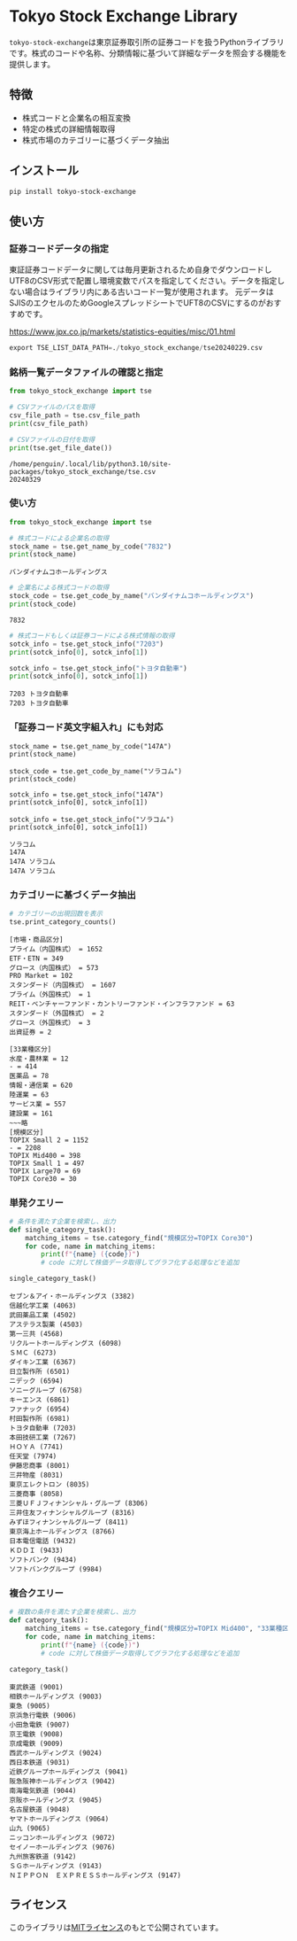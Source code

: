 # Tokyo Stock Exchange Library

`tokyo-stock-exchange`は東京証券取引所の証券コードを扱うPythonライブラリです。株式のコードや名称、分類情報に基づいて詳細なデータを照会する機能を提供します。

## 特徴

- 株式コードと企業名の相互変換
- 特定の株式の詳細情報取得
- 株式市場のカテゴリーに基づくデータ抽出

## インストール

```bash
pip install tokyo-stock-exchange
```

## 使い方


### 証券コードデータの指定

東証証券コードデータに関しては毎月更新されるため自身でダウンロードしUTF8のCSV形式で配置し環境変数でパスを指定してください。データを指定しない場合はライブラリ内にある古いコード一覧が使用されます。
元データはSJISのエクセルのためGoogleスプレッドシートでUFT8のCSVにするのがおすすめです。

https://www.jpx.co.jp/markets/statistics-equities/misc/01.html

```python
export TSE_LIST_DATA_PATH=./tokyo_stock_exchange/tse20240229.csv
```



### 銘柄一覧データファイルの確認と指定

```python
from tokyo_stock_exchange import tse

# CSVファイルのパスを取得
csv_file_path = tse.csv_file_path
print(csv_file_path)

# CSVファイルの日付を取得
print(tse.get_file_date())
```



```
/home/penguin/.local/lib/python3.10/site-packages/tokyo_stock_exchange/tse.csv
20240329
```

### 使い方

```python
from tokyo_stock_exchange import tse

# 株式コードによる企業名の取得
stock_name = tse.get_name_by_code("7832")
print(stock_name) 
```

```
バンダイナムコホールディングス
```

```python
# 企業名による株式コードの取得
stock_code = tse.get_code_by_name("バンダイナムコホールディングス")
print(stock_code)
```

```
7832
```

```python
# 株式コードもしくは証券コードによる株式情報の取得
sotck_info = tse.get_stock_info("7203")
print(sotck_info[0], sotck_info[1])

sotck_info = tse.get_stock_info("トヨタ自動車")
print(sotck_info[0], sotck_info[1])
```

```
7203 トヨタ自動車
7203 トヨタ自動車
```

### 「証券コード英文字組入れ」にも対応

```
stock_name = tse.get_name_by_code("147A")
print(stock_name)

stock_code = tse.get_code_by_name("ソラコム")
print(stock_code)

sotck_info = tse.get_stock_info("147A")
print(sotck_info[0], sotck_info[1])

sotck_info = tse.get_stock_info("ソラコム")
print(sotck_info[0], sotck_info[1])
```

```
ソラコム
147A
147A ソラコム
147A ソラコム
```


### カテゴリーに基づくデータ抽出

```python
# カテゴリーの出現回数を表示
tse.print_category_counts()
```

```
[市場・商品区分]
プライム（内国株式） = 1652
ETF・ETN = 349
グロース（内国株式） = 573
PRO Market = 102
スタンダード（内国株式） = 1607
プライム（外国株式） = 1
REIT・ベンチャーファンド・カントリーファンド・インフラファンド = 63
スタンダード（外国株式） = 2
グロース（外国株式） = 3
出資証券 = 2

[33業種区分]
水産・農林業 = 12
- = 414
医薬品 = 78
情報・通信業 = 620
陸運業 = 63
サービス業 = 557
建設業 = 161
~~~略
[規模区分]
TOPIX Small 2 = 1152
- = 2208
TOPIX Mid400 = 398
TOPIX Small 1 = 497
TOPIX Large70 = 69
TOPIX Core30 = 30
```

### 単発クエリー

```python
# 条件を満たす企業を検索し、出力
def single_category_task():
    matching_items = tse.category_find("規模区分=TOPIX Core30")
    for code, name in matching_items:
        print(f"{name} ({code})")
        # code に対して株価データ取得してグラフ化する処理などを追加

single_category_task()
```

```
セブン＆アイ・ホールディングス (3382)
信越化学工業 (4063)
武田薬品工業 (4502)
アステラス製薬 (4503)
第一三共 (4568)
リクルートホールディングス (6098)
ＳＭＣ (6273)
ダイキン工業 (6367)
日立製作所 (6501)
ニデック (6594)
ソニーグループ (6758)
キーエンス (6861)
ファナック (6954)
村田製作所 (6981)
トヨタ自動車 (7203)
本田技研工業 (7267)
ＨＯＹＡ (7741)
任天堂 (7974)
伊藤忠商事 (8001)
三井物産 (8031)
東京エレクトロン (8035)
三菱商事 (8058)
三菱ＵＦＪフィナンシャル・グループ (8306)
三井住友フィナンシャルグループ (8316)
みずほフィナンシャルグループ (8411)
東京海上ホールディングス (8766)
日本電信電話 (9432)
ＫＤＤＩ (9433)
ソフトバンク (9434)
ソフトバンクグループ (9984)
```

### 複合クエリー

```python
# 複数の条件を満たす企業を検索し、出力
def category_task():
    matching_items = tse.category_find("規模区分=TOPIX Mid400", "33業種区分=陸運業")
    for code, name in matching_items:
        print(f"{name} ({code})")
        # code に対して株価データ取得してグラフ化する処理などを追加

category_task()
```

```
東武鉄道 (9001)
相鉄ホールディングス (9003)
東急 (9005)
京浜急行電鉄 (9006)
小田急電鉄 (9007)
京王電鉄 (9008)
京成電鉄 (9009)
西武ホールディングス (9024)
西日本鉄道 (9031)
近鉄グループホールディングス (9041)
阪急阪神ホールディングス (9042)
南海電気鉄道 (9044)
京阪ホールディングス (9045)
名古屋鉄道 (9048)
ヤマトホールディングス (9064)
山九 (9065)
ニッコンホールディングス (9072)
セイノーホールディングス (9076)
九州旅客鉄道 (9142)
ＳＧホールディングス (9143)
ＮＩＰＰＯＮ　ＥＸＰＲＥＳＳホールディングス (9147)
```


## ライセンス

このライブラリは[MITライセンス](LICENSE)のもとで公開されています。

